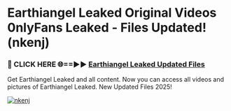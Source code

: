 # Earthiangel Leaked Original Videos 0nlyFans Leaked - Files Updated! (nkenj)

<h3>🔴 CLICK HERE 🌐==►► <a href="https://tinyurl.com/2jnfzry5" rel="nofollow">Earthiangel Leaked Updated Files</a></h3>

Get Earthiangel Leaked and all content. Now you can access all videos and pictures of Earthiangel Leaked. New Updated Files 2025!

[![nkenj](https://i.imgur.com/GyGTBgg.gif)](https://tinyurl.com/2jnfzry5)
